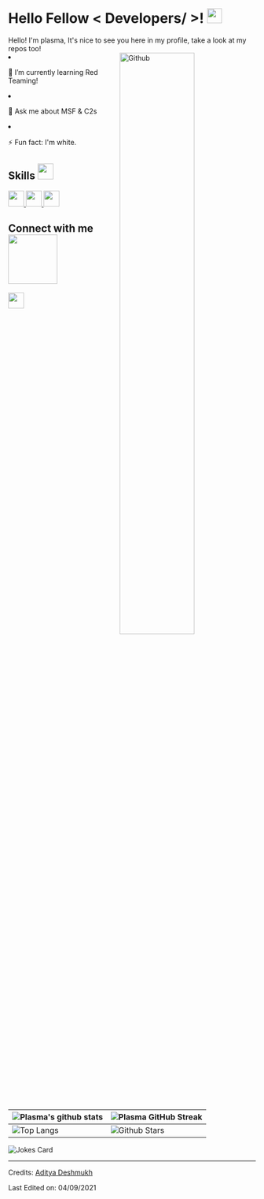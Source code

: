 <h1> Hello Fellow &lt; Developers/ &gt;! <img src="https://raw.githubusercontent.com/MartinHeinz/MartinHeinz/master/wave.gif" width="30px"> </h1>
<p align="center">
</p>
<div size="20px"> Hello! I'm plasma, It's nice to see you here in my profile, take a look at my repos too!
</div>

<img width="55%" align="right" alt="Github" src="https://raw.githubusercontent.com/onimur/.github/master/.resources/git-header.svg">
</li>
<li>
<p>    🌱 I’m currently learning Red Teaming!</p>
</li>
</li>
<li>
<p>    💬 Ask me about MSF & C2s</p>
</li>
<li>
<p>    ⚡ Fun fact: I'm white.</p>
</li>
</ul>
<h2> Skills <img src="https://media2.giphy.com/media/QssGEmpkyEOhBCb7e1/giphy.gif?cid=ecf05e47a0n3gi1bfqntqmob8g9aid1oyj2wr3ds3mg700bl&amp;rid=giphy.gif" width="32px"> </h2>
<a href="https://github.com/Aditya664?tab=repositories&amp;q=&amp;type=&amp;language=python&amp;sort="> <img width="32px" src="https://raw.githubusercontent.com/rahulbanerjee26/githubAboutMeGenerator/main/icons/python.svg"> </a>
<a href="https://github.com/Aditya664?tab=repositories&amp;q=&amp;type=&amp;language=python&amp;sort="> <img width="32px" src="https://raw.githubusercontent.com/rahulbanerjee26/githubAboutMeGenerator/main/icons/linux.svg"> </a>
<a href="https://github.com/plasma-bls?tab=repositories&amp;q=&amp;type=&amp;language=csharp&amp;sort="> <img width="32px" src="https://raw.githubusercontent.com/rahulbanerjee26/githubAboutMeGenerator/main/icons/csharp.svg"> </a>
<h2> Connect with me <img src="https://raw.githubusercontent.com/ShahriarShafin/ShahriarShafin/main/Assets/handshake.gif" width="100px"> </h2>
<a href="https://discord.com/users/1261325794546814977"> <img width="32px" align="middle" src="https://raw.githubusercontent.com/rahulbanerjee26/githubAboutMeGenerator/main/icons/discord.svg"></a>
<br>
<br>
  <br>














<table><thead><tr><th><img src="https://github-readme-stats.vercel.app/api?username=plasma-bls&amp;show_icons=true&amp;theme=tokyonight" alt="Plasma's github stats"></th><th><img src="https://github-readme-streak-stats.herokuapp.com/?user=plasma-bls&amp;theme=tokyonight" alt="Plasma GitHub Streak"></th></tr></thead><tbody><tr><td><img src="https://github-readme-stats.vercel.app/api/top-langs/?username=plasma-bls&amp;theme=tokyonight" alt="Top Langs"></td><td><img src="https://github-readme-stats.vercel.app/api?username=plasma-bls&amp;show_icons=true&amp;locale=en&amp;count_private=true&amp;hide_rank=true&amp;custom_title=My%20GitHub%20Stats&amp;disable_animations=true&amp;theme=tokyonight" alt="Github Stars"></td></tr></tbody></table>
<!-- HTML -->
<img src="https://readme-jokes.vercel.app/api" alt="Jokes Card" />
<br>
<hr>
<p>Credits: <a href="https://github.com/Aditya664">Aditya Deshmukh</a></p>
<p>Last Edited on: 04/09/2021</p> 
